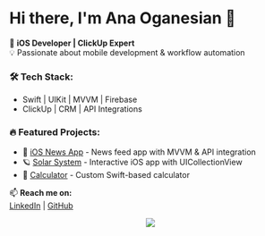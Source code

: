 # Hi there, I'm Ana Oganesian 👋  

🚀 **iOS Developer | ClickUp Expert**  
💡 Passionate about mobile development & workflow automation  

### 🛠 **Tech Stack:**  
- Swift | UIKit | MVVM | Firebase  
- ClickUp | CRM | API Integrations  

### 🔥 **Featured Projects:**  
- 📰 [iOS News App](https://github.com/itlifean/ios-news-app) - News feed app with MVVM & API integration  
- 🪐 [Solar System](https://github.com/itlifean/solar-system) - Interactive iOS app with UICollectionView  
- 🧮 [Calculator](https://github.com/itlifean/swift-calculator) - Custom Swift-based calculator  

📫 **Reach me on:**  
[LinkedIn](https://linkedin.com/in/ana-oganesian-5836281a8) | [GitHub](https://github.com/itlifean)

<p align="center">
  <img src="https://capsule-render.vercel.app/api?type=wave&color=gradient&height=200&section=header&text=Ana%20Oganesian&fontSize=40&animation=fadeIn&fontAlignY=38&desc=iOS%20Developer%20|%20ClickUp%20Expert&descAlignY=55&descAlign=50">
</p>
